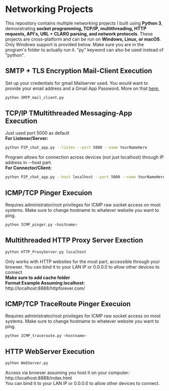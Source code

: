 # Networking Projects

This repository contains multiple networking projects I built using **Python 3**, demonstrating **socket programming, TCP/IP, multithreading, HTTP requests, API's, URL + CLARG parsing, and network protocols**. These projects are cross-platform and can be run on **Windows, Linux, or macOS**. Only Windows support is provided below. Make sure you are in the program's folder to actually run it. "py" keyword can also be used instead of "python".

## SMTP + TLS Encryption Mail-Client Execution

Set up your credentials for gmail Mailserver used. You would want to provide your email address and a Gmail App Password. More on that [here.](https://support.google.com/mail/answer/185833?hl=en)
```bash
python SMTP_mail_client.py
```

## TCP/IP TMultithreaded Messaging-App Execution

Just used port 5000 as default \
**For Listener/Server:**
```bash
python P2P_chat_app.py --listen --port 5000 --name YourNameHere
```
Program allows for connection across devices (not just localhost) through IP address in --host part. \
**For Connector/Client:**
```bash
python P2P_chat_app.py --host localhost --port 5000 --name YourNameHere
```

## ICMP/TCP Pinger Execuion

Requires administrator/root privileges for ICMP raw socket access on most systems. Make sure to change hostname to whatever website you want to ping.
```bash
python ICMP_pinger.py <hostname>
```

## Multithreaded HTTP Proxy Server Exection

```bash
python HTTP_ProxyServer.py localhost
```
Only works with HTTP websites for the most part, accessible through your browser.
You can bind it to your LAN IP or 0.0.0.0 to allow other devices to connect \
**Make sure to add cache folder** \
**Format Example Assuming localhost:**
http://localhost:8888/httpforever.com/ 

## ICMP/TCP TraceRoute Pinger Execuion

Requires administrator/root privileges for ICMP raw socket access on most systems. Make sure to change hostname to whatever website you want to ping.
```bash
python ICMP_traceroute.py <hostname>
```

## HTTP WebServer Execution

```bash
python WebServer.py
```
Access via browser assuming you host it on your computer: http://localhost:8888/index.html \
You can bind it to your LAN IP or 0.0.0.0 to allow other devices to connect.